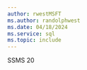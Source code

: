 ```yaml
---
author: rwestMSFT
ms.author: randolphwest
ms.date: 04/18/2024
ms.service: sql
ms.topic: include
---
```

 SSMS 20
